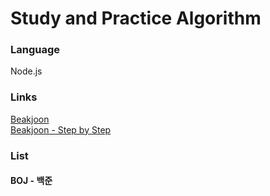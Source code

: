 # Study and Practice Algorithm

### Language

Node.js

### Links

[Beakjoon](https://www.acmicpc.net "백준 메인 페이지")  
[Beakjoon - Step by Step](https://www.acmicpc.net/step "백준 단계별로 풀어보기")

### List

#### BOJ - 백준
